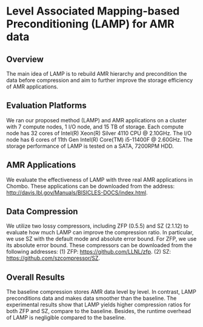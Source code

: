# Level Associated Mapping-based Preconditioning (LAMP) for AMR data

## Overview
The main idea of LAMP is to rebuild AMR hierarchy and precondition the data before compression and aim to further improve the storage efficiency of AMR applications.

## Evaluation Platforms
We ran our proposed method (LAMP) and AMR applications on a cluster with 7 compute nodes, 1 I/O node, and 15 TB of storage. Each compute node has 32 cores of Intel(R) Xeon(R) Silver 4110 CPU @ 2.10GHz. The I/O node has 6 cores of 11th Gen Intel(R) Core(TM) i5-11400F @ 2.60GHz. The storage performance of LAMP is tested on a SATA, 7200RPM HDD.

## AMR Applications
We evaluate the effectiveness of LAMP with three real AMR applications in Chombo. These applications can be downloaded from the address: http://davis.lbl.gov/Manuals/BISICLES-DOCS/index.html.

## Data Compression
We utilize two lossy compressors, including ZFP (0.5.5) and SZ (2.1.12) to evaluate how much LAMP can improve the compression ratio. In particular, we use SZ with the default mode and absolute error bound. For ZFP, we use its absolute error bound. These compressors can be downloaded from the following addresses:
(1)	ZFP: https://github.com/LLNL/zfp.
(2)	SZ: https://github.com/szcompressor/SZ.

## Overall Results
The baseline compression stores AMR data level by level. In contrast, LAMP preconditions data and makes data smoother than the baseline. The experimental results show that LAMP yields higher compression ratios for both ZFP and SZ, compare to the baseline. Besides, the runtime overhead of LAMP is negligible compared to the baseline.
